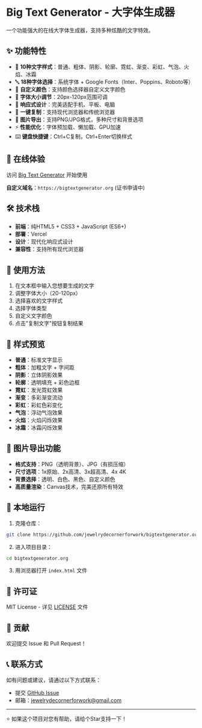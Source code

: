 # Big Text Generator - 大字体生成器

一个功能强大的在线大字体生成器，支持多种炫酷的文字特效。

## ✨ 功能特性

- 🎨 **10种文字样式**：普通、粗体、阴影、轮廓、霓虹、渐变、彩虹、气泡、火焰、冰霜
- 🔤 **18种字体选择**：系统字体 + Google Fonts（Inter、Poppins、Roboto等）
- 🎯 **自定义颜色**：支持颜色选择器自定义文字颜色
- 📏 **字体大小调节**：20px-120px范围可调
- 📱 **响应式设计**：完美适配手机、平板、电脑
- 🚀 **一键复制**：支持现代浏览器和传统浏览器
- 📸 **图片导出**：支持PNG/JPG格式，多种尺寸和背景选项
- ⚡ **性能优化**：字体预加载、懒加载、GPU加速
- ⌨️ **键盘快捷键**：Ctrl+C复制，Ctrl+Enter切换样式

## 🚀 在线体验

访问 [Big Text Generator](https://bigtextgenerator-qp2mb2txl-jewelrydes-projects.vercel.app) 开始使用

**自定义域名**：`https://bigtextgenerator.org` (证书申请中)

## 🛠️ 技术栈

- **前端**：纯HTML5 + CSS3 + JavaScript (ES6+)
- **部署**：Vercel
- **设计**：现代化响应式设计
- **兼容性**：支持所有现代浏览器

## 📖 使用方法

1. 在文本框中输入您想要生成的文字
2. 调整字体大小（20-120px）
3. 选择喜欢的文字样式
4. 选择字体类型
5. 自定义文字颜色
6. 点击"复制文字"按钮复制结果

## 🎨 样式预览

- **普通**：标准文字显示
- **粗体**：加粗文字 + 字间距
- **阴影**：立体阴影效果
- **轮廓**：透明填充 + 彩色边框
- **霓虹**：发光霓虹效果
- **渐变**：多彩渐变流动
- **彩虹**：彩虹色彩变化
- **气泡**：浮动气泡效果
- **火焰**：火焰闪烁效果
- **冰霜**：冰霜闪烁效果

## 📸 图片导出功能

- **格式支持**：PNG（透明背景）、JPG（有损压缩）
- **尺寸选项**：1x原始、2x高清、3x超高清、4x 4K
- **背景选择**：透明、白色、黑色、自定义颜色
- **高质量渲染**：Canvas技术，完美还原所有特效

## 🔧 本地运行

1. 克隆仓库：
```bash
git clone https://github.com/jewelrydecornerforwork/bigtextgenerator.org.git
```

2. 进入项目目录：
```bash
cd bigtextgenerator.org
```

3. 用浏览器打开 `index.html` 文件

## 📄 许可证

MIT License - 详见 [LICENSE](LICENSE) 文件

## 🤝 贡献

欢迎提交 Issue 和 Pull Request！

## 📞 联系方式

如有问题或建议，请通过以下方式联系：

- 提交 [GitHub Issue](  https://github.com/jewelrydecornerforwork/bigtextgenerator.org/issues)
- 邮箱：jewelrydecornerforwork@gmail.com

---

⭐ 如果这个项目对您有帮助，请给个Star支持一下！
